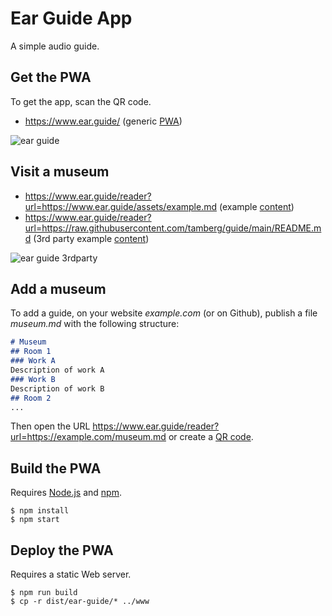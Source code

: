 # Ear Guide App
A simple audio guide.

## Get the PWA
To get the app, scan the QR code.

- https://www.ear.guide/ (generic [PWA](https://developer.mozilla.org/en-US/docs/Web/Progressive_web_apps))

![ear guide](https://github.com/ear-guide/ear-guide-app/assets/142092/fa0e4d1d-8e81-4d6e-8973-dc4c5a2c807c)

## Visit a museum
- https://www.ear.guide/reader?url=https://www.ear.guide/assets/example.md (example [content](https://www.ear.guide/assets/example.md))
- https://www.ear.guide/reader?url=https://raw.githubusercontent.com/tamberg/guide/main/README.md (3rd party example [content](https://raw.githubusercontent.com/tamberg/guide/main/README.md))

![ear guide 3rdparty](https://github.com/ear-guide/ear-guide-app/assets/142092/c22d99ac-ca2d-4cc5-b8bb-ce378abcc2e3)

## Add a museum
To add a guide, on your website _example.com_ (or on Github), publish a file _museum.md_ with the following structure:

```md
# Museum
## Room 1
### Work A
Description of work A
### Work B
Description of work B
## Room 2
...
```

Then open the URL https://www.ear.guide/reader?url=https://example.com/museum.md or create a [QR code](https://ddg.co/?q=qr+https://www.ear.guide/reader?url=https://example.com/museum.md).

## Build the PWA
Requires [Node.js](https://nodejs.org) and [npm](https://npmjs.com).
```console
$ npm install
$ npm start
```

## Deploy the PWA
Requires a static Web server.
```console
$ npm run build
$ cp -r dist/ear-guide/* ../www
```
